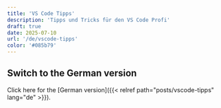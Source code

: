 ```yaml
---
title: 'VS Code Tipps'
description: 'Tipps und Tricks für den VS Code Profi'
draft: true
date: 2025-07-10
url: '/de/vscode-tipps'
color: '#085b79'
---
```


## Switch to the German version

Click here for the [German version]({{< relref path="posts/vscode-tipps" lang="de" >}}).

